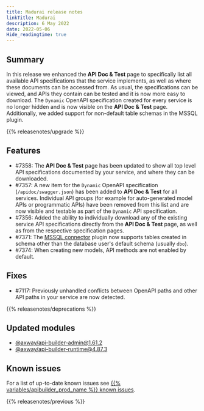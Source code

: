 ```yaml
---
title: Madurai release notes
linkTitle: Madurai
description: 6 May 2022
date: 2022-05-06
Hide_readingtime: true
---
```

## Summary

In this release we enhanced the **API Doc & Test** page to specifically list all available API specifications that the service implements, as well as where these documents can be accessed from. As usual, the specifications can be viewed, and APIs they contain can be tested and it is now more easy to download. The `Dynamic` OpenAPI specification created for every service is no longer hidden and is now visible on the **API Doc & Test** page. Additionally, we added support for non-default table schemas in the MSSQL plugin.

{{% releasenotes/upgrade %}}

<!-- ## Breaking changes -->

## Features

* #7358: The **API Doc & Test** page has been updated to show all top level API specifications documented by your service, and where they can be downloaded.
* #7357: A new item for the `Dynamic` OpenAPI specification (`/apidoc/swagger.json`) has been added to **API Doc & Test** for all services. Individual API groups (for example for auto-generated model APIs or programmatic APIs) have been removed from this list and are now visible and testable as part of the `Dynamic` API specification. 
* #7356: Added the ability to individually download any of the existing service API specifications directly from the **API Doc & Test** page, as well as from the respective specification pages.
* #7371: The [MSSQL connector](/docs/developer_guide/connectors/mssql_connector) plugin now supports tables created in schema other than the database user's default schema (usually `dbo`).
* #7374: When creating new models, API methods are not enabled by default.

## Fixes

* #7117: Previously unhandled conflicts between OpenAPI paths and other API paths in your service are now detected.

{{% releasenotes/deprecations %}}

<!-- Regenerate modules/plugins with api-builder-tools script -->

## Updated modules

* [@axway/api-builder-admin@1.61.2](https://www.npmjs.com/package/@axway/api-builder-admin/v/1.61.2)
* [@axway/api-builder-runtime@4.87.3](https://www.npmjs.com/package/@axway/api-builder-runtime/v/4.87.3)

<!-- ## Updated plugins -->

## Known issues

For a list of up-to-date known issues see [{{% variables/apibuilder_prod_name %}} known issues](/docs/known_issues/).

{{% releasenotes/previous %}}
